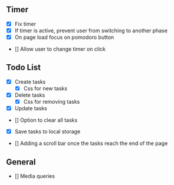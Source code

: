 ## Timer
- [x] Fix timer
- [x] If timer is active, prevent user from switching to another phase
- [x] On page load focus on pomodoro button
- [] Allow user to change timer on click
<!-- - [] Add sound when starting and ending a session -->

<!-- ## Spotify API
- [] Create css for active song
- [] Login to spotify
    - [] Choose a playist on spotify -->

## Todo List
- [x] Create tasks
    - [x] Css for new tasks
- [x] Delete tasks
    - [x] Css for removing tasks
- [x] Update tasks
- [] Option to clear all tasks
- [x] Save tasks to local storage
- [] Adding a scroll bar once the tasks reach the end of the page

## General
- [] Media queries